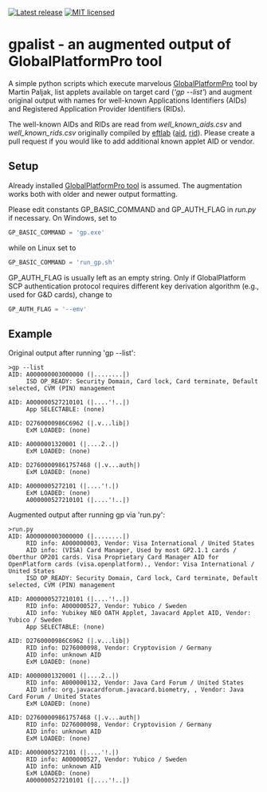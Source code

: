 [![Latest release](https://img.shields.io/github/release/petrs/gpalist.svg)](https://github.com/petrs/gpalist/releases/latest) [![MIT licensed](https://img.shields.io/badge/license-MIT-blue.svg)](https://github.com/petrs/jcAIDScan/blob/master/LICENSE) 

# gpalist - an augmented output of GlobalPlatformPro tool 

A simple python scripts which execute marvelous [GlobalPlatformPro](https://github.com/martinpaljak/GlobalPlatformPro) tool by Martin Paljak, list applets available on target card (*'gp --list'*) and augment original output with names for well-known Applications Identifiers (AIDs) and Registered Application Provider Identifiers (RIDs). 

The well-known AIDs and RIDs are read from *well_known_aids.csv* and *well_known_rids.csv* originally compiled by [eftlab](https://www.eftlab.co.uk/) ([aid](https://www.eftlab.com.au/knowledge-base/211-emv-aid-rid-pix/), [rid](https://www.eftlab.com.au/knowledge-base/212-emv-rid)). Please create a pull request if you would like to add additional known applet AID or vendor.

## Setup
Already installed [GlobalPlatformPro tool](https://github.com/martinpaljak/GlobalPlatformPro) is assumed. The augmentation works both with older and newer output formatting.

Please edit constants GP_BASIC_COMMAND and GP_AUTH_FLAG in *run.py* if necessary. 
On Windows, set to 
```python
GP_BASIC_COMMAND = 'gp.exe'
```
while on Linux set to 
```python
GP_BASIC_COMMAND = 'run_gp.sh'
```
GP_AUTH_FLAG is usually left as an empty string. Only if GlobalPlatform SCP authentication protocol requires different key derivation algorithm (e.g., used for G&D cards), change to
```python
GP_AUTH_FLAG = '--emv'  
```

## Example
Original output after running 'gp --list':
```vim
>gp --list
AID: A000000003000000 (|........|)
     ISD OP_READY: Security Domain, Card lock, Card terminate, Default selected, CVM (PIN) management

AID: A000000527210101 (|....'!..|)
     App SELECTABLE: (none)

AID: D2760000986C6962 (|.v...lib|)
     ExM LOADED: (none)

AID: A0000001320001 (|....2..|)
     ExM LOADED: (none)

AID: D27600009861757468 (|.v...auth|)
     ExM LOADED: (none)

AID: A0000005272101 (|....'!.|)
     ExM LOADED: (none)
     A000000527210101 (|....'!..|)
```

Augmented output after running gp via 'run.py':
```vim
>run.py
AID: A000000003000000 (|........|)
     RID info: A000000003, Vendor: Visa International / United States
     AID info: (VISA) Card Manager, Used by most GP2.1.1 cards / Oberthur OP201 cards. Visa Proprietary Card Manager AID for OpenPlatform cards (visa.openplatform)., Vendor: Visa International / United States
     ISD OP_READY: Security Domain, Card lock, Card terminate, Default selected, CVM (PIN) management

AID: A000000527210101 (|....'!..|)
     RID info: A000000527, Vendor: Yubico / Sweden
     AID info: Yubikey NEO OATH Applet, Javacard Applet AID, Vendor: Yubico / Sweden
     App SELECTABLE: (none)

AID: D2760000986C6962 (|.v...lib|)
     RID info: D276000098, Vendor: Cryptovision / Germany
     AID info: unknown AID
     ExM LOADED: (none)

AID: A0000001320001 (|....2..|)
     RID info: A000000132, Vendor: Java Card Forum / United States
     AID info: org.javacardforum.javacard.biometry, , Vendor: Java Card Forum / United States
     ExM LOADED: (none)

AID: D27600009861757468 (|.v...auth|)
     RID info: D276000098, Vendor: Cryptovision / Germany
     AID info: unknown AID
     ExM LOADED: (none)

AID: A0000005272101 (|....'!.|)
     RID info: A000000527, Vendor: Yubico / Sweden
     AID info: unknown AID
     ExM LOADED: (none)
     A000000527210101 (|....'!..|)
```
